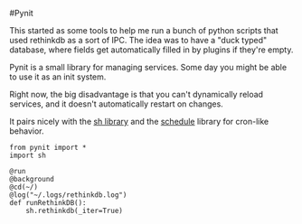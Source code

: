 #Pynit

This started as some tools to help me run a bunch of python scripts
that used rethinkdb as a sort of IPC. The idea was to have a "duck typed"
database, where fields get automatically filled in by plugins if they're empty.

Pynit is a small library for managing services.
Some day you might be able to use it as an init system.

Right now, the big disadvantage is that you can't dynamically reload services,
and it doesn't automatically restart on changes.

It pairs nicely with the [sh library](https://amoffat.github.io/sh/)
and the [schedule](https://github.com/dbader/schedule) library for cron-like
behavior.

```
from pynit import *
import sh

@run
@background
@cd(~/)
@log("~/.logs/rethinkdb.log")
def runRethinkDB():
    sh.rethinkdb(_iter=True)
 
```

